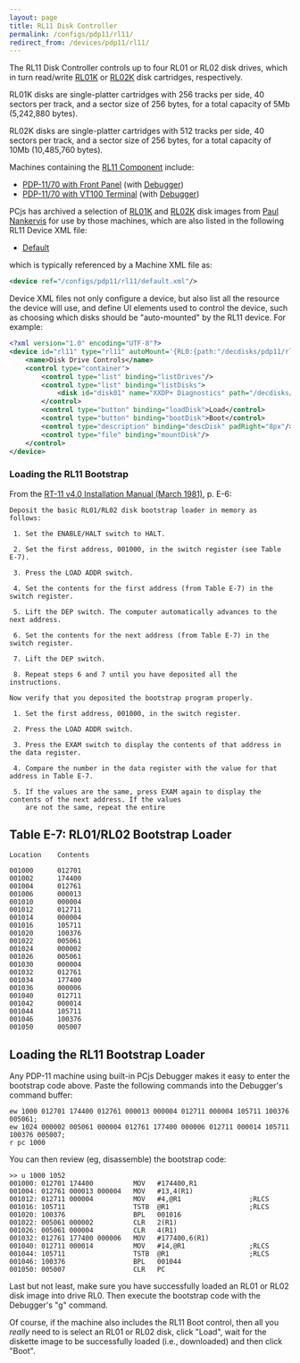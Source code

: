 ```yaml
---
layout: page
title: RL11 Disk Controller
permalink: /configs/pdp11/rl11/
redirect_from: /devices/pdp11/rl11/
---
```


The RL11 Disk Controller controls up to four RL01 or RL02 disk drives, which in turn read/write
[RL01K](/software/dec/pdp11/disks/rl01k/) or [RL02K](/software/dec/pdp11/disks/rl02k/) disk cartridges, respectively.

RL01K disks are single-platter cartridges with 256 tracks per side, 40 sectors per track, and a sector size of
256 bytes, for a total capacity of 5Mb (5,242,880 bytes).

RL02K disks are single-platter cartridges with 512 tracks per side, 40 sectors per track, and a sector size of
256 bytes, for a total capacity of 10Mb (10,485,760 bytes).

Machines containing the [RL11 Component](/machines/dec/pdp11/lib/pc11.js) include:

- [PDP-11/70 with Front Panel](/machines/dec/pdp11/1170/panel/) (with [Debugger](/machines/dec/pdp11/1170/panel/debugger/))
- [PDP-11/70 with VT100 Terminal](/machines/dec/pdp11/1170/vt100/) (with [Debugger](/machines/dec/pdp11/1170/vt100/debugger/))

PCjs has archived a selection of [RL01K](/software/dec/pdp11/disks/rl01k/) and [RL02K](/software/dec/pdp11/disks/rl02k/) disk images
from [Paul Nankervis](http://skn.noip.me/pdp11/) for use by those machines, which are also listed in the
following RL11 Device XML file:

- [Default](/configs/pdp11/rl11/default.xml)

which is typically referenced by a Machine XML file as:

```xml
<device ref="/configs/pdp11/rl11/default.xml"/>
```
	
Device XML files not only configure a device, but also list all the resource the device will use, and define UI elements
used to control the device, such as choosing which disks should be "auto-mounted" by the RL11 device.  For example:

```xml
<?xml version="1.0" encoding="UTF-8"?>
<device id="rl11" type="rl11" autoMount='{RL0:{path:"/decdisks/pdp11/rl02k/RL02K-XXDP.json"}}' pos="left" width="35%" padLeft="8px" padBottom="8px">
    <name>Disk Drive Controls</name>
    <control type="container">
        <control type="list" binding="listDrives"/>
        <control type="list" binding="listDisks">
            <disk id="disk01" name="XXDP+ Diagnostics" path="/decdisks/pdp11/rl02k/RL02K-XXDP.json"/>
        </control>
        <control type="button" binding="loadDisk">Load</control>
        <control type="button" binding="bootDisk">Boot</control>
        <control type="description" binding="descDisk" padRight="8px"/>
        <control type="file" binding="mountDisk"/>
    </control>
</device>
```

### Loading the RL11 Bootstrap

From the [RT-11 v4.0 Installation Manual (March 1981)](/documents/manuals/dec/#pdp-11-software), p. E-6:

	Deposit the basic RL01/RL02 disk bootstrap loader in memory as follows:
	
	 1. Set the ENABLE/HALT switch to HALT.
	
	 2. Set the first address, 001000, in the switch register (see Table E-7).
	
	 3. Press the LOAD ADDR switch.
	
	 4. Set the contents for the first address (from Table E-7) in the switch register.
	
	 5. Lift the DEP switch. The computer automatically advances to the next address.
	
	 6. Set the contents for the next address (from Table E-7) in the switch register.
	
	 7. Lift the DEP switch.
	
	 8. Repeat steps 6 and 7 until you have deposited all the instructions.
	
	Now verify that you deposited the bootstrap program properly.
	
	 1. Set the first address, 001000, in the switch register.
	 
	 2. Press the LOAD ADDR switch.
	 
	 3. Press the EXAM switch to display the contents of that address in the data register.
	 
	 4. Compare the number in the data register with the value for that address in Table E-7.
	 
	 5. If the values are the same, press EXAM again to display the contents of the next address. If the values
	    are not the same, repeat the entire

Table E-7: RL01/RL02 Bootstrap Loader
-------------------------------------

	Location    Contents
	
	001000		012701
	001002      174400
	001004		012761
	001006		000013
	001010		000004
	001012		012711
	001014		000004
	001016		105711
	001020		100376
	001022		005061
	001024		000002
	001026		005061
	001030		000004
	001032		012761
	001034		177400
	001036		000006
	001040		012711
	001042		000014
	001044		105711
	001046		100376
	001050		005007

Loading the RL11 Bootstrap Loader
----------------------------------

Any PDP-11 machine using built-in PCjs Debugger makes it easy to enter the bootstrap code above.  Paste
the following commands into the Debugger's command buffer:

	ew 1000 012701 174400 012761 000013 000004 012711 000004 105711 100376 005061;
	ew 1024 000002 005061 000004 012761 177400 000006 012711 000014 105711 100376 005007;	
	r pc 1000

You can then review (eg, disassemble) the bootstrap code:

	>> u 1000 1052
	001000: 012701 174400          MOV   #174400,R1
	001004: 012761 000013 000004   MOV   #13,4(R1)
	001012: 012711 000004          MOV   #4,@R1                 ;RLCS
	001016: 105711                 TSTB  @R1                    ;RLCS
	001020: 100376                 BPL   001016
	001022: 005061 000002          CLR   2(R1)
	001026: 005061 000004          CLR   4(R1)
	001032: 012761 177400 000006   MOV   #177400,6(R1)
	001040: 012711 000014          MOV   #14,@R1                ;RLCS
	001044: 105711                 TSTB  @R1                    ;RLCS
	001046: 100376                 BPL   001044
	001050: 005007                 CLR   PC

Last but not least, make sure you have successfully loaded an RL01 or RL02 disk image into drive RL0.  Then execute the
bootstrap code with the Debugger's "g" command.

Of course, if the machine also includes the RL11 Boot control, then all you *really* need to is select an
RL01 or RL02 disk, click "Load", wait for the diskette image to be successfully loaded (i.e., downloaded) and then click
"Boot".
